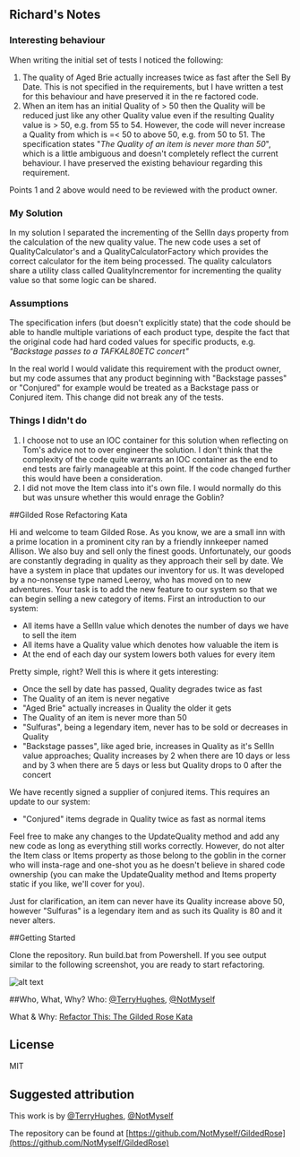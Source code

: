 ## Richard's Notes

### Interesting behaviour
When writing the initial set of tests I noticed the following:

1. The quality of Aged Brie actually increases twice as fast after the Sell By Date. This is not specified in the requirements, but I have written a test for this behaviour and have preserved it in the re factored code.
2. When an item has an initial Quality of > 50 then the Quality will be reduced just like any other Quality value even if the resulting Quality value is > 50, e.g. from 55 to 54. However, the code will never increase a Quality from which is =< 50 to above 50, e.g. from 50 to 51. The specification states "*The Quality of an item is never more than 50*", which is a little ambiguous and doesn't completely reflect the current behaviour. I have preserved the existing behaviour regarding this requirement.

Points 1 and 2 above would need to be reviewed with the product owner.

### My Solution
In my solution I separated the incrementing of the SellIn days property from the calculation of the new quality value. The new code uses a set of QualityCalculator's and a QualityCalculatorFactory which provides the correct calculator for the item being processed. The quality calculators share a utility class called QualityIncrementor for incrementing the quality value so that some logic can be shared.

### Assumptions
The specification infers (but doesn't explicitly state) that the code should be able to handle multiple variations of each product type, despite the fact that the original code had hard coded values for specific products, e.g. *"Backstage passes to a TAFKAL80ETC concert"*

In the real world I would validate this requirement with the product owner, but my code assumes that any product beginning with "Backstage passes" or "Conjured"  for example would be treated as a Backstage pass or Conjured item. This change did not break any of the tests.

### Things I didn't do
1. I choose not to use an IOC container for this solution when reflecting on Tom's advice not to over engineer the solution. I don't think that the complexity of the code quite warrants an IOC container as the end to end tests are fairly manageable at this point. If the code changed further this would have been a consideration.
2. I did not move the Item class into it's own file. I would normally do this but was unsure whether this would enrage the Goblin?

##Gilded Rose Refactoring Kata

Hi and welcome to team Gilded Rose. As you know, we are a small inn with a 
prime location in a prominent city ran by a friendly innkeeper named 
Allison. We also buy and sell only the finest goods. Unfortunately, our 
goods are constantly degrading in quality as they approach their sell by 
date. We have a system in place that updates our inventory for us. It was 
developed by a no-nonsense type named Leeroy, who has moved on to new 
adventures. Your task is to add the new feature to our system so that we 
can begin selling a new category of items. First an introduction to our 
system:

- All items have a SellIn value which denotes the number of days we have 
to sell the item
- All items have a Quality value which denotes how valuable the item is
- At the end of each day our system lowers both values for every item

Pretty simple, right? Well this is where it gets interesting:

- Once the sell by date has passed, Quality degrades twice as fast
- The Quality of an item is never negative
- "Aged Brie" actually increases in Quality the older it gets
- The Quality of an item is never more than 50
- "Sulfuras", being a legendary item, never has to be sold or decreases 
in Quality
- "Backstage passes", like aged brie, increases in Quality as it's SellIn 
value approaches; Quality increases by 2 when there are 10 days or less 
and by 3 when there are 5 days or less but Quality drops to 0 after the 
concert

We have recently signed a supplier of conjured items. This requires an 
update to our system:

- "Conjured" items degrade in Quality twice as fast as normal items

Feel free to make any changes to the UpdateQuality method and add any 
new code as long as everything still works correctly. However, do not 
alter the Item class or Items property as those belong to the goblin 
in the corner who will insta-rage and one-shot you as he doesn't 
believe in shared code ownership (you can make the UpdateQuality 
method and Items property static if you like, we'll cover for you).

Just for clarification, an item can never have its Quality increase 
above 50, however "Sulfuras" is a legendary item and as such its 
Quality is 80 and it never alters.

##Getting Started

Clone the repository. Run build.bat from Powershell. If you see 
output similar to the following screenshot, you are ready to 
start refactoring.

![alt text](images/build_output.png "Good Build Output")

##Who, What, Why?
Who: [@TerryHughes](https://twitter.com/TerryHughes), [@NotMyself](https://twitter.com/NotMyself)

What & Why: [Refactor This: The Gilded Rose Kata](http://iamnotmyself.com/2011/02/13/refactor-this-the-gilded-rose-kata/)

## License

MIT

## Suggested attribution

This work is by [@TerryHughes](https://twitter.com/TerryHughes), [@NotMyself](https://twitter.com/NotMyself)

The repository can be found at [https://github.com/NotMyself/GildedRose](https://github.com/NotMyself/GildedRose)
